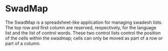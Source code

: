 # SwadMap
The SwadMap is a spreadsheet-like application for managing swadesh lists. The top row and first column are reserved, respectively, for the language list and the list of control words. These two control lists control the position of the cells within the swadmap; cells can only be moved as part of a row or part of a column.
